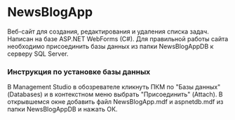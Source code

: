 # NewsBlogApp

Веб-сайт для создания, редактирования и удаления списка задач. Написан на базе ASP.NET WebForms (C#). Для правильной работы сайта необходимо присоединить базы данных из папки NewsBlogAppDB к серверу SQL Server.

### Инструкция по установке базы данных
В Management Studio в обозревателе кликнуть ПКМ по "Базы данных" (Databases) и в контекстном меню выбрать "Присоединить" (Attach). В открывшемся окне добавить файл NewsBlogApp.mdf и aspnetdb.mdf из папки NewsBlogAppDB и нажать ОК.
